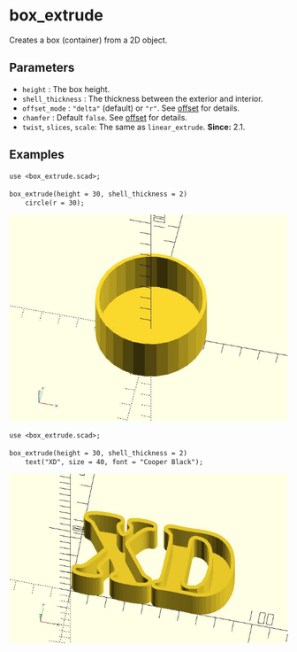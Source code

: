 # box_extrude

Creates a box (container) from a 2D object.

## Parameters

- `height` : The box height.
- `shell_thickness` : The thickness between the exterior and interior.
- `offset_mode` : `"delta"` (default) or `"r"`. See [offset](https://en.wikibooks.org/wiki/OpenSCAD_User_Manual/Transformations#offset) for details.
- `chamfer` : Default `false`. See [offset](https://en.wikibooks.org/wiki/OpenSCAD_User_Manual/Transformations#offset) for details.
- `twist`, `slices`, `scale`: The same as `linear_extrude`. **Since:** 2.1.

## Examples

    use <box_extrude.scad>;
    
	box_extrude(height = 30, shell_thickness = 2) 
	    circle(r = 30);

![box_extrude](images/lib2x-box_extrude-1.JPG)

    use <box_extrude.scad>;
    
	box_extrude(height = 30, shell_thickness = 2) 
	    text("XD", size = 40, font = "Cooper Black");

![box_extrude](images/lib2x-box_extrude-2.JPG)

